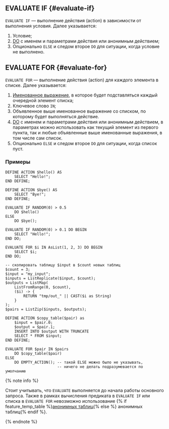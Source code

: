 ## EVALUATE IF {#evaluate-if}

`EVALUATE IF` — выполнение действия (action) в зависимости от выполнения условия. Далее указывается:

1. Условие;
2. [DO](#do) с именем и параметрами действия или анонимным действием;
3. Опционально `ELSE` и следом второе `DO` для ситуации, когда условие не выполнено.

## EVALUATE FOR {#evaluate-for}

`EVALUATE FOR` — выполнение действия (action) для каждого элемента в списке. Далее указывается:

1. [Именованное выражение](../../expressions.md#named-nodes), в которое будет подставляться каждый очередной элемент списка;
2. Ключевое слово `IN`;
3. Объявленное выше именованное выражение со списком, по которому будет выполняться действие.
4. [DO](#do) с именем и параметрами действия или анонимным действием, в параметрах можно использовать как текущий элемент из первого пункта, так и любые объявленные выше именованные выражения, в том числе сам список.
5. Опционально `ELSE` и следом второе `DO` для ситуации, когда список пуст.

### Примеры

```yql
DEFINE ACTION $hello() AS
    SELECT "Hello!";
END DEFINE;

DEFINE ACTION $bye() AS
    SELECT "Bye!";
END DEFINE;

EVALUATE IF RANDOM(0) > 0.5
    DO $hello()
ELSE
    DO $bye();

EVALUATE IF RANDOM(0) > 0.1 DO BEGIN
    SELECT "Hello!";
END DO;

EVALUATE FOR $i IN AsList(1, 2, 3) DO BEGIN
    SELECT $i;
END DO;
```

```yql
-- скопировать таблицу $input в $count новых таблиц
$count = 3;
$input = "my_input";
$inputs = ListReplicate($input, $count);
$outputs = ListMap(
    ListFromRange(0, $count),
    ($i) -> {
        RETURN "tmp/out_" || CAST($i as String)
    }
);
$pairs = ListZip($inputs, $outputs);

DEFINE ACTION $copy_table($pair) as
    $input = $pair.0;
    $output = $pair.1;
    INSERT INTO $output WITH TRUNCATE
    SELECT * FROM $input;
END DEFINE;

EVALUATE FOR $pair IN $pairs
    DO $copy_table($pair)
ELSE
    DO EMPTY_ACTION(); -- такой ELSE можно было не указывать,
                       -- ничего не делать подразумевается по умолчанию
```

{% note info %}

Стоит учитывать, что `EVALUATE` выполняется до начала работы основного запроса. Также в рамках вычисления предиката в `EVALUATE IF` или списка в `EVALUATE FOR` невозможно использование {% if feature_temp_table %}[анонимных таблиц](../../select/temporary_table.md){% else %} анонимных таблиц{% endif %}.

{% endnote %}
